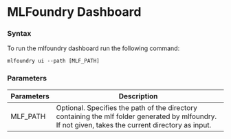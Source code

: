 # MLFoundry Dashboard

### Syntax <a href="#syntax" id="syntax"></a>

To run the mlfoundry dashboard run the following command:

```
mlfoundry ui --path [MLF_PATH]
```

### Parameters

| Parameters | Description                                                                                                                                         |
| ---------- | --------------------------------------------------------------------------------------------------------------------------------------------------- |
| MLF\_PATH  | Optional. Specifies the path of the directory containing the mlf folder generated by mlfoundry. If not given, takes the current directory as input. |
